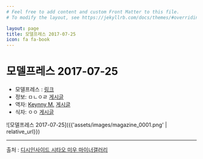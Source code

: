 ```yaml
---
# Feel free to add content and custom Front Matter to this file.
# To modify the layout, see https://jekyllrb.com/docs/themes/#overriding-theme-defaults

layout: page
title: 모델프레스 2017-07-25
icon: fa fa-book
---
```


# 모델프레스 2017-07-25

* 모델프레스 : [링크](https://mdpr.jp/news/detail/1781958)
* 정보: ㅁㄴㅇㄹ [게시글](http://gall.dcinside.com/mgallery/board/view/?id=shitaomiu&no=13783)
* 역자: [Keynny M.](http://gallog.dcinside.com/neckhunt) [게시글](http://gall.dcinside.com/mgallery/board/view/?id=shitaomiu&no=13918)
* 식자: ㅇㅇ [게시글](http://gall.dcinside.com/mgallery/board/view/?id=shitaomiu&no=14267)

![모델프레스 2017-07-25]({{'assets/images/magazine_0001.png' | relative_url}})

---

출처 : [디시인사이드 시타오 미우 마이너갤러리](http://shitaomiu.com)

